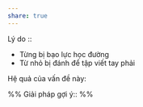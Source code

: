 ```yaml
---
share: true
---
```

Lý do :: 
- Từng bị bạo lực học đường
- Từ nhỏ bị đánh để tập viết tay phải

Hệ quả của vấn đề này:


%%
Giải pháp gợi ý:: 
%%

